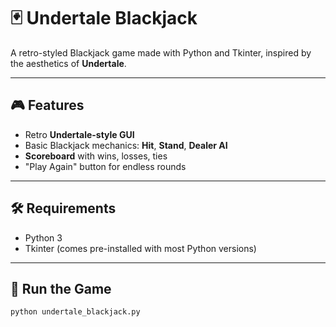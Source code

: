 # 🃏 Undertale Blackjack

A retro-styled Blackjack game made with Python and Tkinter, inspired by the aesthetics of **Undertale**.  


---

## 🎮 Features

- Retro **Undertale-style GUI**
- Basic Blackjack mechanics: **Hit**, **Stand**, **Dealer AI**
- **Scoreboard** with wins, losses, ties
- "Play Again" button for endless rounds


---

## 🛠️ Requirements

- Python 3
- Tkinter (comes pre-installed with most Python versions)

---

## 🚀 Run the Game

```bash
python undertale_blackjack.py